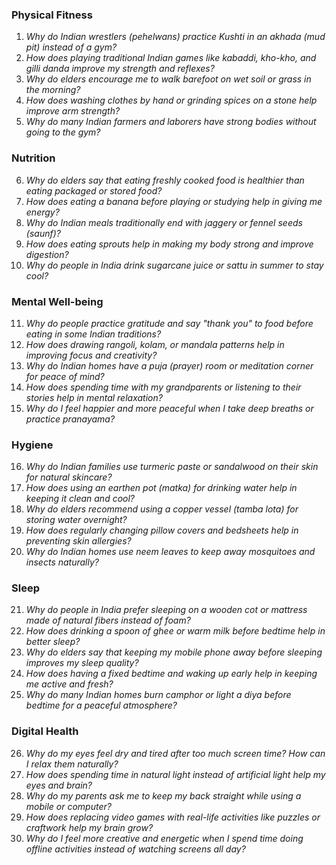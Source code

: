### **Physical Fitness**  
1. *Why do Indian wrestlers (pehelwans) practice Kushti in an akhada (mud pit) instead of a gym?*  
2. *How does playing traditional Indian games like kabaddi, kho-kho, and gilli danda improve my strength and reflexes?*  
3. *Why do elders encourage me to walk barefoot on wet soil or grass in the morning?*  
4. *How does washing clothes by hand or grinding spices on a stone help improve arm strength?*  
5. *Why do many Indian farmers and laborers have strong bodies without going to the gym?*  

### **Nutrition**  
6. *Why do elders say that eating freshly cooked food is healthier than eating packaged or stored food?*  
7. *How does eating a banana before playing or studying help in giving me energy?*  
8. *Why do Indian meals traditionally end with jaggery or fennel seeds (saunf)?*  
9. *How does eating sprouts help in making my body strong and improve digestion?*  
10. *Why do people in India drink sugarcane juice or sattu in summer to stay cool?*  

### **Mental Well-being**  
11. *Why do people practice gratitude and say "thank you" to food before eating in some Indian traditions?*  
12. *How does drawing rangoli, kolam, or mandala patterns help in improving focus and creativity?*  
13. *Why do Indian homes have a puja (prayer) room or meditation corner for peace of mind?*  
14. *How does spending time with my grandparents or listening to their stories help in mental relaxation?*  
15. *Why do I feel happier and more peaceful when I take deep breaths or practice pranayama?*  

### **Hygiene**  
16. *Why do Indian families use turmeric paste or sandalwood on their skin for natural skincare?*  
17. *How does using an earthen pot (matka) for drinking water help in keeping it clean and cool?*  
18. *Why do elders recommend using a copper vessel (tamba lota) for storing water overnight?*  
19. *How does regularly changing pillow covers and bedsheets help in preventing skin allergies?*  
20. *Why do Indian homes use neem leaves to keep away mosquitoes and insects naturally?*  

### **Sleep**  
21. *Why do people in India prefer sleeping on a wooden cot or mattress made of natural fibers instead of foam?*  
22. *How does drinking a spoon of ghee or warm milk before bedtime help in better sleep?*  
23. *Why do elders say that keeping my mobile phone away before sleeping improves my sleep quality?*  
24. *How does having a fixed bedtime and waking up early help in keeping me active and fresh?*  
25. *Why do many Indian homes burn camphor or light a diya before bedtime for a peaceful atmosphere?*  

### **Digital Health**  
26. *Why do my eyes feel dry and tired after too much screen time? How can I relax them naturally?*  
27. *How does spending time in natural light instead of artificial light help my eyes and brain?*  
28. *Why do my parents ask me to keep my back straight while using a mobile or computer?*  
29. *How does replacing video games with real-life activities like puzzles or craftwork help my brain grow?*  
30. *Why do I feel more creative and energetic when I spend time doing offline activities instead of watching screens all day?*
